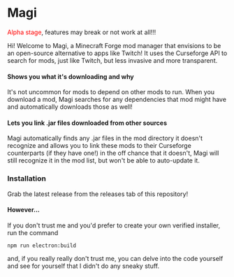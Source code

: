 # Magi
<font color="red">Alpha stage</font>, features may break or not work at all!!!

Hi! Welcome to Magi, a Minecraft Forge mod manager that envisions to be an open-source alternative to apps like Twitch! It uses the Curseforge API to search for mods, just like Twitch, but less invasive and more transparent.

#### Shows you what it's downloading and why
It's not uncommon for mods to depend on other mods to run. When you download a mod, Magi searches for any dependencies that mod might have and automatically downloads those as well!

#### Lets you link .jar files downloaded from other sources
Magi automatically finds any .jar files in the mod directory it doesn't recognize and allows you to link these mods to their Curseforge counterparts (if they have one!) in the off chance that it doesn't, Magi will still recognize it in the mod list, but won't be able to auto-update it.

### Installation
Grab the latest release from the releases tab of this repository!
#### However...
If you don't trust me and you'd prefer to create your own verified installer, run the command
```
npm run electron:build
```
and, if you really really don't trust me, you can delve into the code yourself and see for yourself that I didn't do any sneaky stuff.

